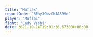 ```yaml
---
title: "Muflax"
reportCode: "BNhy3GwzCKJA89Vn"
player: "Muflax"
fight: "Lady Vashj"
date: 2021-10-24T19:01:26.673000+00:00
---
```

